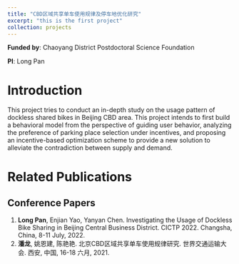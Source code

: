 ```yaml
---
title: "CBD区域共享单车使用规律及停车地优化研究"
excerpt: "this is the first project"
collection: projects
---
```



**Funded by**: Chaoyang District Postdoctoral Science Foundation

**PI**: Long Pan

# Introduction
This project tries to conduct an in-depth study on the usage pattern of dockless shared bikes in Beijing CBD area. This project intends to first build a behavioral model from the perspective of guiding user behavior, analyzing the preference of parking place selection under incentives, and proposing an incentive-based optimization scheme to provide a new solution to alleviate the contradiction between supply and demand.

# Related Publications
## Conference Papers
1. **Long Pan**, Enjian Yao, Yanyan Chen. Investigating the Usage of Dockless Bike Sharing in Beijing Central Business District. CICTP 2022. Changsha, China, 8-11 July, 2022.
1. **潘龙**, 姚恩建, 陈艳艳. 北京CBD区域共享单车使用规律研究. 世界交通运输大会. 西安, 中国, 16-18 六月, 2021.
